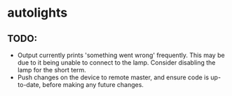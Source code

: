 # autolights

## TODO:
- Output currently prints 'something went wrong' frequently. This may be due to it being unable to connect to the lamp. Consider disabling the lamp for the short term.
- Push changes on the device to remote master, and ensure code is up-to-date, before making any future changes.

